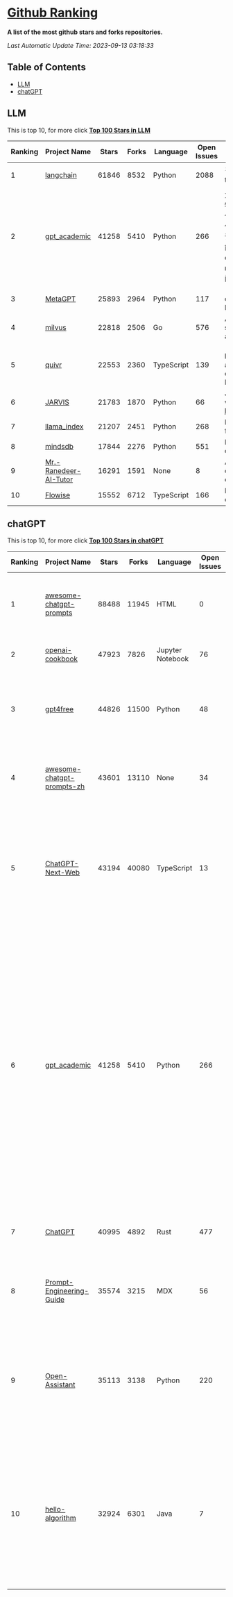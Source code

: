 [Github Ranking](./README.md)
==========

**A list of the most github stars and forks repositories.**

*Last Automatic Update Time: 2023-09-13 03:18:33*

## Table of Contents
 * [LLM](#LLM)
 * [chatGPT](#chatGPT)

## LLM

This is top 10, for more click **[Top 100 Stars in LLM](Top100/LLM.md)**

| Ranking | Project Name | Stars | Forks | Language | Open Issues | Description | Last Commit |
| ------- | ------------ | ----- | ----- | -------- | ----------- | ----------- | ----------- |
| 1 | [langchain](https://github.com/langchain-ai/langchain) | 61846 | 8532 | Python | 2088 | ⚡ Building applications with LLMs through composability ⚡ | 2023-09-13T03:17:46Z |
| 2 | [gpt_academic](https://github.com/binary-husky/gpt_academic) | 41258 | 5410 | Python | 266 | 为ChatGPT/GLM提供实用化交互界面，特别优化论文阅读/润色/写作体验，模块化设计，支持自定义快捷按钮&函数插件，支持Python和C++等项目剖析&自译解功能，PDF/LaTex论文翻译&总结功能，支持并行问询多种LLM模型，支持chatglm2等本地模型。兼容文心一言, moss, llama2, rwkv, claude2, 通义千问, 书生, 讯飞星火等。 | 2023-09-12T11:13:50Z |
| 3 | [MetaGPT](https://github.com/geekan/MetaGPT) | 25893 | 2964 | Python | 117 | 🌟 The Multi-Agent Framework: Given one line Requirement, return PRD, Design, Tasks, Repo | 2023-09-12T15:44:58Z |
| 4 | [milvus](https://github.com/milvus-io/milvus) | 22818 | 2506 | Go | 576 | A cloud-native vector database, storage for next generation AI applications | 2023-09-13T03:17:54Z |
| 5 | [quivr](https://github.com/StanGirard/quivr) | 22553 | 2360 | TypeScript | 139 | 🧠 Your Second Brain supercharged by Generative AI 🧠 Dump all your files and chat with your personal assistant on your files & more using GPT 3.5/4, Private, Anthropic, VertexAI, LLMs... | 2023-09-12T22:02:48Z |
| 6 | [JARVIS](https://github.com/microsoft/JARVIS) | 21783 | 1870 | Python | 66 | JARVIS, a system to connect LLMs with ML community. Paper: https://arxiv.org/pdf/2303.17580.pdf | 2023-09-10T05:50:43Z |
| 7 | [llama_index](https://github.com/jerryjliu/llama_index) | 21207 | 2451 | Python | 268 | LlamaIndex (GPT Index) is a data framework for your LLM applications | 2023-09-13T02:07:10Z |
| 8 | [mindsdb](https://github.com/mindsdb/mindsdb) | 17844 | 2276 | Python | 551 | MindsDB connects AI models to databases. | 2023-09-13T02:58:56Z |
| 9 | [Mr.-Ranedeer-AI-Tutor](https://github.com/JushBJJ/Mr.-Ranedeer-AI-Tutor) | 16291 | 1591 | None | 8 | A GPT-4 AI Tutor Prompt for customizable personalized learning experiences. | 2023-08-31T05:52:22Z |
| 10 | [Flowise](https://github.com/FlowiseAI/Flowise) | 15552 | 6712 | TypeScript | 166 | Drag & drop UI to build your customized LLM flow | 2023-09-13T03:14:14Z |


## chatGPT

This is top 10, for more click **[Top 100 Stars in chatGPT](Top100/chatGPT.md)**

| Ranking | Project Name | Stars | Forks | Language | Open Issues | Description | Last Commit |
| ------- | ------------ | ----- | ----- | -------- | ----------- | ----------- | ----------- |
| 1 | [awesome-chatgpt-prompts](https://github.com/f/awesome-chatgpt-prompts) | 88488 | 11945 | HTML | 0 | This repo includes ChatGPT prompt curation to use ChatGPT better. | 2023-09-12T06:11:42Z |
| 2 | [openai-cookbook](https://github.com/openai/openai-cookbook) | 47923 | 7826 | Jupyter Notebook | 76 | Examples and guides for using the OpenAI API | 2023-09-12T15:40:01Z |
| 3 | [gpt4free](https://github.com/xtekky/gpt4free) | 44826 | 11500 | Python | 48 | The official gpt4free repository \| various collection of powerful language models | 2023-09-12T21:16:34Z |
| 4 | [awesome-chatgpt-prompts-zh](https://github.com/PlexPt/awesome-chatgpt-prompts-zh) | 43601 | 13110 | None | 34 | ChatGPT 中文调教指南。各种场景使用指南。学习怎么让它听你的话。 | 2023-08-08T04:36:57Z |
| 5 | [ChatGPT-Next-Web](https://github.com/Yidadaa/ChatGPT-Next-Web) | 43194 | 40080 | TypeScript | 13 | A well-designed cross-platform ChatGPT UI (Web / PWA / Linux / Win / MacOS). 一键拥有你自己的跨平台 ChatGPT 应用。 | 2023-09-13T03:01:50Z |
| 6 | [gpt_academic](https://github.com/binary-husky/gpt_academic) | 41258 | 5410 | Python | 266 | 为ChatGPT/GLM提供实用化交互界面，特别优化论文阅读/润色/写作体验，模块化设计，支持自定义快捷按钮&函数插件，支持Python和C++等项目剖析&自译解功能，PDF/LaTex论文翻译&总结功能，支持并行问询多种LLM模型，支持chatglm2等本地模型。兼容文心一言, moss, llama2, rwkv, claude2, 通义千问, 书生, 讯飞星火等。 | 2023-09-12T11:13:50Z |
| 7 | [ChatGPT](https://github.com/lencx/ChatGPT) | 40995 | 4892 | Rust | 477 | 🔮 ChatGPT Desktop Application (Mac, Windows and Linux) | 2023-08-03T13:51:54Z |
| 8 | [Prompt-Engineering-Guide](https://github.com/dair-ai/Prompt-Engineering-Guide) | 35574 | 3215 | MDX | 56 | 🐙 Guides, papers, lecture, notebooks and resources for prompt engineering | 2023-09-12T18:11:43Z |
| 9 | [Open-Assistant](https://github.com/LAION-AI/Open-Assistant) | 35113 | 3138 | Python | 220 | OpenAssistant is a chat-based assistant that understands tasks, can interact with third-party systems, and retrieve information dynamically to do so. | 2023-09-11T19:13:48Z |
| 10 | [hello-algorithm](https://github.com/geekxh/hello-algorithm) | 32924 | 6301 | Java | 7 | 🌍 针对小白的算法训练 \| 包括四部分：①.大厂面经 ②.力扣图解  ③.千本开源电子书 ④.百张技术思维导图（项目花了上百小时，希望可以点 star 支持，🌹感谢~）推荐免费ChatGPT使用网站 | 2023-06-13T04:13:17Z |

